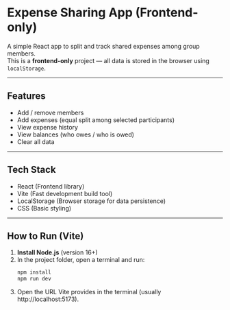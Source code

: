 # Expense Sharing App (Frontend-only)

A simple React app to split and track shared expenses among group members.  
This is a **frontend-only** project — all data is stored in the browser using `localStorage`.

---

## Features
- Add / remove members
- Add expenses (equal split among selected participants)
- View expense history
- View balances (who owes / who is owed)
- Clear all data

---

## Tech Stack
- React (Frontend library)
- Vite (Fast development build tool)
- LocalStorage (Browser storage for data persistence)
- CSS (Basic styling)

---

## How to Run (Vite)
1. **Install Node.js** (version 16+)
2. In the project folder, open a terminal and run:
   ```bash
   npm install
   npm run dev
3. Open the URL Vite provides in the terminal (usually http://localhost:5173).